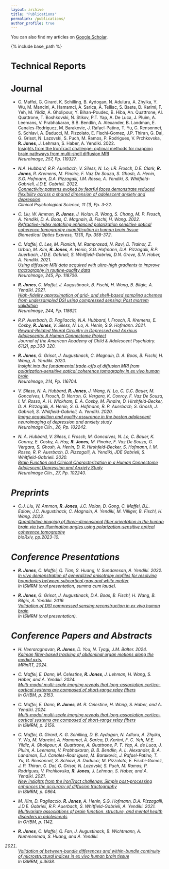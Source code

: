 ```yaml
---
layout: archive
title: "Publications"
permalink: /publications/
author_profile: true
---
```


  You can also find my articles on [Google Scholar](https://scholar.google.com/citations?user=MpdE0MEAAAAJ&hl=en).
  
{% include base_path %}



<b>Technical Reports</b>
======

<b>Journal</b>
======

*  C. Maffei, G. Girard, K. Schilling, B. Aydogan, N. Aduluru, A. Zhylka, Y. Wu, M. Mancini, A. Hamamci, A. Sarica, A. Telliac, S. Baete, D. Karimi, F. Yeh, M. Yildiz, A. Gholipour, Y. Bihan-Poudec, B. Hiba, An. Quattrone, Al. Quattrone, T. Boshkovski, N. Stikov, P.T. Yap, A. De Luca, J. Pluim, A. Leemans, V. Prabhakaran, B.B. Bendlin, A. Alexander, B. Landman, E. Canales-Rodriguez, M. Barakovic, J. Rafael-Patino, T. Yu, G. Rensonnet, S. Schiavi, A. Daducci, M. Pizzolato, E. Fischi-Gomez, J.P. Thiran, G. Dai, G. Grisot, N. Lazovski, S. Puch, M. Ramos, P. Rodrigues, V. Prchkovska, <b>R. Jones</b>, J. Lehman, S. Haber, A. Yendiki. 2022. <br>[Insights from the IronTract challenge: optimal methods for mapping brain pathways from multi-shell diffusion MRI](https://www.sciencedirect.com/science/article/pii/S1053811922004463)<br><em> NeuroImage, 257, Pp. 119327.

*  N.A. Hubbard, R.P. Auerbach, V. Siless, N. Lo, I.R. Frosch, D.E. Clark, <b>R. Jones</b>, R. Kremens, M. Pinaire, F. Vaz De Souza, S. Ghosh, A. Henin, S.G. Hofmann, D.A. Pizzagalli, I.M. Rosso, A. Yendiki, S. Whitfield-Gabrieli, J.D.E. Gabrieli. 2022. <br>[Connectivity patterns evoked by fearful faces demonstrate reduced flexibility across a shared dimension of adolescent anxiety and depression](https://journals.sagepub.com/doi/10.1177/21677026221079628)<br><em> Clinical Psychological Science, 11 (1), Pp. 3-22.

*  C. Liu, W. Ammon, <b>R. Jones</b>, J. Nolan, R. Wang, S. Chang, M. P. Frosch, A. Yendiki, D. A. Boas, C. Magnain, B. Fischl, H. Wang. 2022. <br>[Refractive-index matching enhanced polarization sensitive optical coherence tomography quantification in human brain tissue](https://doi.org/10.1364/BOE.443066)<br><em> Biomedical Optics Express, 13(1), Pp. 358-372.

* C. Maffei, C. Lee, M. Planich, M. Ramprasad, N. Ravi, D. Trainor, Z. Urban, M. Kim, <b>R. Jones</b>, A. Henin, S.G. Hofmann, D.A. Pizzagalli, R.P. Auerbach, J.D.E. Gabrieli, S. Whitfield-Gabrieli, D.N. Greve, S.N. Haber, A. Yendiki. 2021. <br>[Using diffusion MRI data acquired with ultra-high gradients to improve tractography in routine-quality data](https://doi.org/10.1016/j.neuroimage.2021.118706)<br><em> NeuroImage, 245, Pp. 118706.

* <b>R. Jones</b>, C. Maffei, J. Augustinack, B. Fischl, H. Wang, B. Bilgic, A. Yendiki. 2021. <br>[High-fidelity approximation of grid- and shell-based sampling schemes from undersampled DSI using compressed sensing: Post mortem validation](https://doi.org/10.1016/j.neuroimage.2021.118621)<br><em> NeuroImage, 244, Pp. 118621.

* R.P. Auerbach, D. Pagliaccio, N.A. Hubbard, I. Frosch, R. Kremens, E. Cosby, <b>R. Jones</b>, V. Siless, N. Lo, A. Henin, S.G. Hofmann. 2021. <br>[Reward-Related Neural Circuitry in Depressed and Anxious Adolescents: A Human Connectome Project](http://doi.org/10.1016/j.jaac.2021.04.014)<br><em> Journal of the American Academy of Child & Adolescent Psychiatry. 61(2), pp.308-320.

* <b>R. Jones</b>, G. Grisot, J. Augustinack, C. Magnain, D. A. Boas, B. Fischl, H. Wang, A. Yendiki. 2020. <br>[Insight into the fundamental trade-offs of diffusion MRI from polarization-sensitive optical coherence tomography in ex vivo human brain](http://doi.org/10.1016/j.neuroimage.2020.116704)<br><em> NeuroImage, 214, Pp. 116704.

* V. Siless, N. A. Hubbard, <b>R. Jones</b>, J. Wang, N. Lo, C. C.C. Bauer, M. Goncalves, I. Frosch, D. Norton, G. Vergara, K. Conroy, F. Vaz De Souza, I. M. Rosso, A. H. Wickham, E. A. Cosby, M. Pinaire, D. Hirshfeld-Becker, D. A. Pizzagalli, A. Henin, S. G. Hofmann, R. P. Auerbach, S. Ghosh, J. Gabrieli, S. Whitfield-Gabrieli, A. Yendiki. 2020. <br>[Image acquisition and quality assurance in the boston adolescent neuroimaging of depression and anxiety study](http://doi.org/10.1016/j.nicl.2020.102242)<br><em> NeuroImage Clin., 26, Pp. 102242.

* N. A. Hubbard, V. Siless, I. Frosch, M. Goncalves, N. Lo, C. Bauer, K. Conroy, E. Cosby, A. Hay, <b>R. Jones</b>, M. Pinaire, F. Vaz De Souza, G. Vergara, S. Ghosh, A. Henin, D. R. Hirshfeld-Becker, S. Hofmann, I. M. Rosso, R. P. Auerbach, D. Pizzagalli, A. Yendiki, JDE Gabrieli, S. Whitfield-Gabrieli. 2020. <br>[Brain Function and Clinical Characterization in a Human Connectome Adolescent Depression and Anxiety Study](http://doi.org/10.1016/j.nicl.2020.102240)<br><em> NeuroImage Clin., 27, Pp. 102240.



<b>Preprints</b>
======

* C.J. Liu, W. Ammon, <b>R. Jones</b>, J.C. Nolan, D. Gong, C. Maffei, B.L. Edlow, J.C. Augustinack, C. Magnain, A. Yendiki, M. Villiger, B. Fischl, H. Wang. 2023. <br>[Quantitative imaging of three-dimensional fiber orientation in the human brain via two illumination angles using polarization-sensitive optical coherence tomography](https://doi.org/10.1101/2023.10.20.563298)<br><em> bioRxiv, pp.2023-10.


<b>Conference Presentations</b>
======

* <b>R. Jones</b>, C. Maffei, Q. Tian, S. Huang, V. Sundaresan, A. Yendiki. 2022. <br>[In vivo demonstration of generalized anisotropy profiles for resolving boundaries between subcortical gray and white matter](https://archive.ismrm.org/2022/0162.html)<br><em> In ISMRM (oral presentation, summa cum laude).

* <b>R. Jones</b>,  G. Grisot, J. Augustinack, D.A. Boas, B. Fischl, H. Wang, B. Bilgic, A. Yendiki. 2019. <br>[Validation of DSI compressed sensing reconstruction in ex vivo human brain](https://archive.ismrm.org/2019/0775.html)<br><em> In ISMRM (oral presentation).


<b>Conference Papers and Abstracts</b>
======

* H. Veeraraghavan, <b>R. Jones</b>, D. You, N. Tyagi, J.M. Balter. 2024. <br>[Kalman filter-based tracking of abdominal organ motions along the medial axis.](https://r-j-jones.github.io)<br><em>MRinRT, 2024.</em>

* C. Maffei, E. Dann, M. Celestine, <b>R. Jones</b>, J. Lehman, H. Wang, S. Haber, and A. Yendiki. 2024. <br>[Multi-modal multi-scale imaging reveals that long-association cortico-cortical systems are composed of short-range relay fibers](https://ww6.aievolution.com/hbm2401/index.cfm?do=abs.viewAbstract&style=1&abstractID=4025)<br><em> In OHBM, p. 2153.

* C. Maffei, E. Dann, <b>R. Jones</b>, M. R. Celestine, H. Wang, S. Haber, and A. Yendiki. 2024. <br>[Multi-modal multi-scale imaging reveals that long-association cortico-cortical systems are composed of short-range relay fibers](https://r-j-jones.github.io)<br><em> In ISMRM, p. 2156.

* C. Maffei, G. Girard, K. G. Schilling, D. B. Aydogan, N. Adluru, A. Zhylka, Y. Wu, M. Mancini, A. Hamamci, A. Sarica, D. Karimi, F. C. Yeh, M.E. Yildiz, A. Gholipour, A. Quattrone, A. Quattrone, P. T. Yap, A. de Luca, J. Pluim, A. Leemans, V. Prabhakaran, B. B. Bendlin, A. L. Alexander, B. A. Landman, E.J. Canales-Rodr ́ıguez, M. Barakovic, J. Rafael-Patino, T. Yu, G. Rensonnet, S. Schiavi, A. Daducci, M. Pizzolato, E. Fischi-Gomez, J. P. Thiran, G. Dai, G. Grisot, N. Lazovski, S. Puch, M. Ramos, P. Rodrigues, V. Prchkovska, <b>R. Jones</b>, J. Lehman, S. Haber, and A. Yendiki. 2021. <br>[New insights from the IronTract challenge: Simple post-processing enhances the accuracy of diffusion tractography](https://cds.ismrm.org/protected/21MProceedings/PDFfiles/0864.html)<br><em> In ISMRM, p. 0864.

* M. Kim, D. Pagliaccio, <b>R. Jones</b>, A. Henin, S.G. Hofmann, D.A. Pizzagalli, J.D.E. Gabrieli, R.P. Auerbach, S. Whitfield-Gabrieli, A. Yendiki. 2021. <br>[Multivariate associations of brain function, structure, and mental health disorders in adolescents](https://r-j-jones.github.io)<br><em> In OHBM, p. 1142.

* <b>R. Jones</b>, C. Maffei, Q. Fan, J. Augustinack, B. Wichtmann, A. Nummenmaa, S. Huang, and A. Yendiki.
2021. <br>[Validation of between-bundle differences and within-bundle continuity of microstructural indices in ex
vivo human brain tissue](https://cds.ismrm.org/protected/21MProceedings/PDFfiles/3638.html)<br><em> In ISMRM, p.3638.

